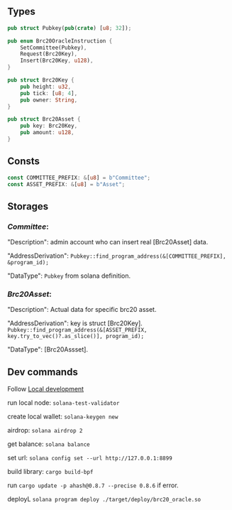 ## Types

```Rust
pub struct Pubkey(pub(crate) [u8; 32]);

pub enum Brc20OracleInstruction {
    SetCommittee(Pubkey),
    Request(Brc20Key),
    Insert(Brc20Key, u128),
}

pub struct Brc20Key {
    pub height: u32,
    pub tick: [u8; 4],
    pub owner: String,
}

pub struct Brc20Asset {
    pub key: Brc20Key,
    pub amount: u128,
}
```

## Consts
```Rust
const COMMITTEE_PREFIX: &[u8] = b"Committee";
const ASSET_PREFIX: &[u8] = b"Asset";
```

## Storages
### *Committee*:

"Description": admin account who can insert real [Brc20Asset] data.

"AddressDerivation": `Pubkey::find_program_address(&[COMMITTEE_PREFIX], &program_id);`

"DataType": `Pubkey` from solana definition.

### *Brc20Asset*:

"Description": Actual data for specific brc20 asset.

"AddressDerivation": key is struct [Brc20Key]. `Pubkey::find_program_address(&[ASSET_PREFIX, key.try_to_vec()?.as_slice()], program_id);`

"DataType": [Brc20Assset].

## Dev commands
Follow [Local development](https://docs.solana.com/getstarted/local)

run local node: `solana-test-validator`

create local wallet: `solana-keygen new`

airdrop: `solana airdrop 2`

get balance: `solana balance`

set url: `solana config set --url http://127.0.0.1:8899`

build library: `cargo build-bpf`

run `cargo update -p ahash@0.8.7 --precise 0.8.6` if error.

deployL `solana program deploy ./target/deploy/brc20_oracle.so`
